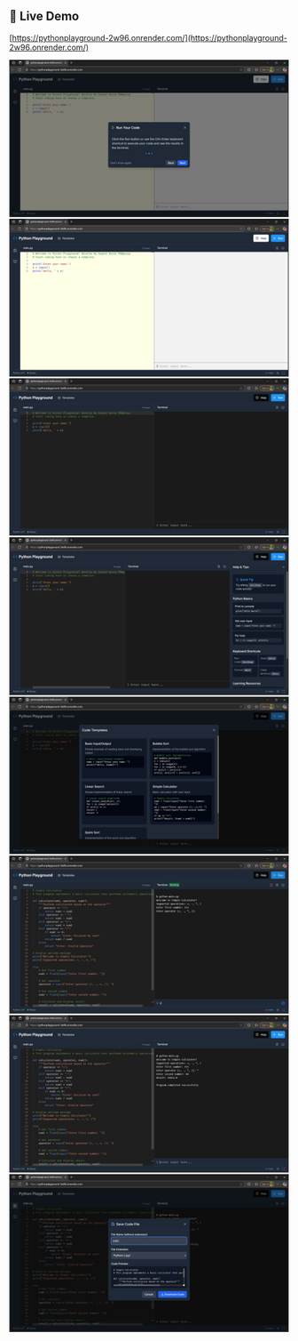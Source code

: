 ## 🔗 Live Demo  
[https://pythonplayground-2w96.onrender.com/](https://pythonplayground-2w96.onrender.com/)

<div>
    <img src="images/1.png" alt="1">
    <img src="images/2.png" alt="2">
    <img src="images/3.png" alt="3">
    <img src="images/4.png" alt="4">
    <img src="images/5.png" alt="5">
    <img src="images/6.png" alt="6">
    <img src="images/7.png" alt="7">
    <img src="images/8.png" alt="8">
</div>
